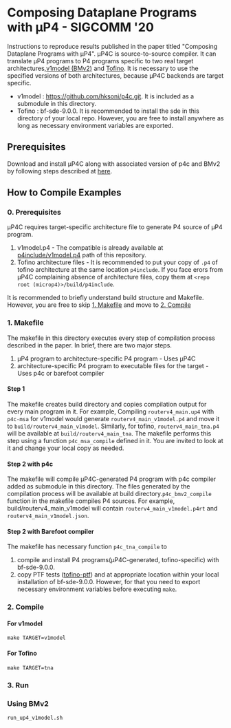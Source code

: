 # Composing Dataplane Programs with μP4 - SIGCOMM '20

Instructions to reproduce results published in the paper titled "Composing Dataplane Programs with μP4".
μP4C is source-to-source compiler. It can translate μP4 programs to P4 programs specific to two real target architectures,[v1model (BMv2)](https://github.com/hksoni/p4c/blob/master/p4include/v1model.p4) and [Tofino](https://www.barefootnetworks.com/products/brief-tofino/). It is necessary to use the specified versions of both architectures, because μP4C backends are target specific.

- v1model : https://github.com/hksoni/p4c.git. It is included as a submodule in this directory.
- Tofino : bf-sde-9.0.0.  It is recommended to install the sde in this directory of your local repo. However, you are free to install anywhere as long as necessary environment variables are exported.

## Prerequisites
Download and install μP4C along with associated version of p4c and BMv2 by following steps described at [here](https://github.com/cornell-netlab/MicroP4/blob/master/README.md).

## How to Compile Examples
### 0. Prerequisites
μP4C requires target-specific architecture file to generate P4 source of μP4 program.
1.  v1model.p4 - The compatible is already available at [p4include/v1model.p4](https://github.com/cornell-netlab/MicroP4/blob/master/p4include/v1model.p4) path of this repository.
2. Tofino architecture files - It is recommended to put your copy of `.p4` of tofino architecture at the same location `p4include`.
If you face erors from μP4C complaining absence of architecture files, copy them at `<repo root (microp4)>/build/p4include`.

It is recommended to briefly understand build structure and Makefile. However, you are free to skip [1. Makefile](https://github.com/cornell-netlab/MicroP4/tree/master/extensions/csa/msa-examples#1-makefile) and move to [2. Compile](https://github.com/cornell-netlab/MicroP4/tree/master/extensions/csa/msa-examples#2-compile)
### 1. Makefile
The makefile in this directory executes every step of compilation process described in the paper. In brief, there are two major steps.
1. μP4 program to architecture-specific P4 program - Uses μP4C
2. architecture-specific P4 program to executable files for the target - Uses p4c or barefoot compiler

#### Step 1
The makefile creates build directory and copies compilation output for every main program in it.
For example, Compiling `routerv4_main.up4` with `p4c-msa` for v1model would generate `routerv4_main_v1model.p4` and move it to `build/routerv4_main_v1model`. Similarly, for tofino, `routerv4_main_tna.p4` will be available at `build/routerv4_main_tna`.
The makefile performs this step using a function `p4c_msa_compile` defined in it. You are invited to look at it and change your local copy as needed.

#### Step 2 with p4c
The makefile will compile μP4C-generated P4 program with p4c compiler added as submodule in this directory. The files generated by the compilation process will be available at build directory.`p4c_bmv2_compile` function in the makefile compiles P4 sources. For example, build/routerv4_main_v1model will contain `routerv4_main_v1model.p4rt` and `routerv4_main_v1model.json`.

#### Step 2 with Barefoot compiler
The makefile has necessary function `p4c_tna_compile` to
1. compile and install P4 programs(μP4C-generated, tofino-specific) with bf-sde-9.0.0.
2. copy PTF tests ([tofino-ptf](https://github.com/cornell-netlab/MicroP4/tree/master/extensions/csa/msa-examples/tofino-ptf)) and at appropriate location within your local installation of bf-sde-9.0.0. However, for that you need to export necessary environment variables before executing `make`.


### 2. Compile
#### For v1model
```
make TARGET=v1model
```

#### For Tofino
```
make TARGET=tna
```

### 3. Run
### Using BMv2
```
run_up4_v1model.sh
```

